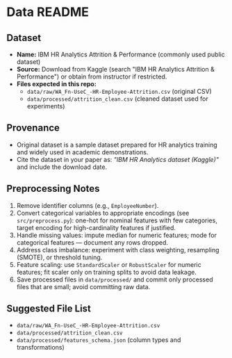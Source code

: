 # Data README

## Dataset
- **Name:** IBM HR Analytics Attrition & Performance (commonly used public dataset)  
- **Source:** Download from Kaggle (search "IBM HR Analytics Attrition & Performance") or obtain from instructor if restricted.  
- **Files expected in this repo:**  
  - `data/raw/WA_Fn-UseC_-HR-Employee-Attrition.csv` (original CSV)  
  - `data/processed/attrition_clean.csv` (cleaned dataset used for experiments)  

## Provenance
- Original dataset is a sample dataset prepared for HR analytics training and widely used in academic demonstrations.  
- Cite the dataset in your paper as: *"IBM HR Analytics dataset (Kaggle)"* and include the download date.  

## Preprocessing Notes
1. Remove identifier columns (e.g., `EmployeeNumber`).  
2. Convert categorical variables to appropriate encodings (see `src/preprocess.py`): one-hot for nominal features with few categories, target encoding for high-cardinality features if justified.  
3. Handle missing values: impute median for numeric features; mode for categorical features — document any rows dropped.  
4. Address class imbalance: experiment with class weighting, resampling (SMOTE), or threshold tuning.  
5. Feature scaling: use `StandardScaler` or `RobustScaler` for numeric features; fit scaler only on training splits to avoid data leakage.  
6. Save processed files in `data/processed/` and commit only processed files that are small; avoid committing raw data.  

## Suggested File List
- `data/raw/WA_Fn-UseC_-HR-Employee-Attrition.csv`  
- `data/processed/attrition_clean.csv`  
- `data/processed/features_schema.json` (column types and transformations)  
